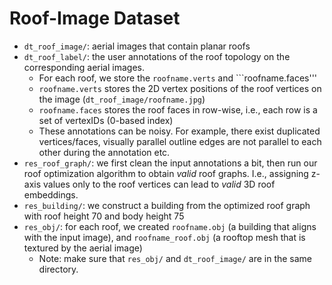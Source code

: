 # Roof-Image Dataset

- ```dt_roof_image/```: aerial images that contain planar roofs
- ```dt_roof_label/```: the user annotations of the roof topology on the corresponding aerial images. 
  - For each roof, we store the ```roofname.verts``` and ```roofname.faces'''
  - ```roofname.verts``` stores the 2D vertex positions of the roof vertices on the image (```dt_roof_image/roofname.jpg```)
  - ```roofname.faces``` stores the roof faces in row-wise, i.e., each row is a set of vertexIDs (0-based index)
  - These annotations can be noisy. For example, there exist duplicated vertices/faces, visually parallel outline edges are not parallel to each other during the annotation etc. 
- ```res_roof_graph/```: we first clean the input annotations a bit, then run our roof optimization algorithm to obtain *valid* roof graphs. 
I.e., assigning z-axis values only to the roof vertices can lead to *valid* 3D roof embeddings. 
- ```res_building/```: we construct a building from the optimized roof graph with roof height 70 and body height 75
- ```res_obj/```: for each roof, we created ```roofname.obj``` (a building that aligns with the input image), and ```roofname_roof.obj``` (a rooftop mesh that is textured by the aerial image)
  - Note: make sure that ```res_obj/``` and ```dt_roof_image/``` are in the same directory.  
